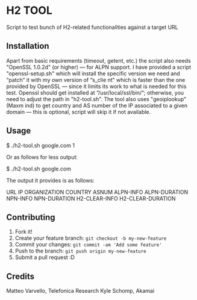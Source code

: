 # H2 TOOL
Script to test bunch of H2-related functionalities against a target URL

## Installation
Apart from basic requirements (timeout, getent, etc.) the script also needs "OpenSSL 1.0.2d" (or higher) — for ALPN support. I have provided a script "openssl-setup.sh" which will install the specific version we need and “patch” it with my own version of “s_clie    nt” which is faster than the one provided by OpenSSL — since it limits its work to what is needed for this test. Openssl should get installed at “/usr/local/ssl/bin/“; otherwise, you need to adjust the path in "h2-tool.sh". The tool also uses "geoiplookup" (Maxm    ind) to get country and AS number of the IP associated to a given domain — this is optional, script will skip it if not available.

## Usage
$ ./h2-tool.sh google.com 1

Or as follows for less output:

$ ./h2-tool.sh google.com

The output it provides is as follows:

URL IP ORGANIZATION COUNTRY ASNUM ALPN-INFO ALPN-DURATION NPN-INFO NPN-DURATION H2-CLEAR-INFO H2-CLEAR-DURATION

## Contributing
1. Fork it!
2. Create your feature branch: `git checkout -b my-new-feature`
3. Commit your changes: `git commit -am 'Add some feature'`
4. Push to the branch: `git push origin my-new-feature`
5. Submit a pull request :D

## Credits
Matteo Varvello, Telefonica Research 
Kyle Schomp, Akamai
